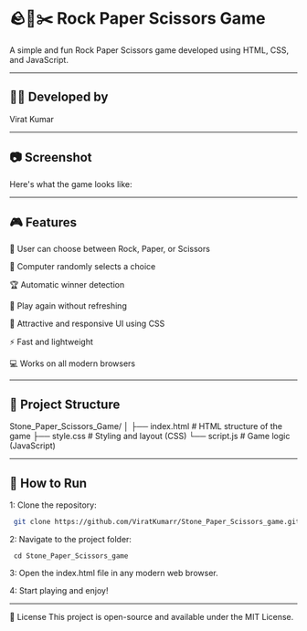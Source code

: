 # 🪨📄✂️ Rock Paper Scissors Game

A simple and fun Rock Paper Scissors game developed using HTML, CSS, and JavaScript.
- - -
## 👨‍💻 Developed by
Virat Kumar
- - -
## 📷 Screenshot
Here's what the game looks like:

- - -
## 🎮 Features

🎯 User can choose between Rock, Paper, or Scissors

🤖 Computer randomly selects a choice

🏆 Automatic winner detection

🔁 Play again without refreshing

🎨 Attractive and responsive UI using CSS

⚡ Fast and lightweight

💻 Works on all modern browsers
- - -
## 📁 Project Structure

Stone_Paper_Scissors_Game/
│
├── index.html    # HTML structure of the game
├── style.css     # Styling and layout (CSS)
└── script.js     # Game logic (JavaScript)
- - -

## 🚀 How to Run
1: Clone the repository:
   ```bash
    git clone https://github.com/ViratKumarr/Stone_Paper_Scissors_game.git
   ```


2: Navigate to the project folder:
   ```
    cd Stone_Paper_Scissors_game
   ```

3: Open the index.html file in any modern web browser.

4: Start playing and enjoy!
- - -

📃 License
This project is open-source and available under the MIT License.
